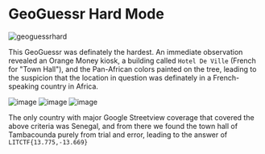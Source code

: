 # GeoGuessr Hard Mode

![geoguessrhard](https://user-images.githubusercontent.com/64376702/180919600-d6009313-0bb1-4d4d-9ed2-70dbc775510c.png)

This GeoGuessr was definately the hardest. An immediate observation revealed an Orange Money kiosk, a building called `Hotel De Ville` (French for "Town Hall"), and the Pan-African colors painted on the tree, leading to the suspicion that the location in question was definately in a French-speaking country in Africa.

![image](https://user-images.githubusercontent.com/64376702/180920162-a5a1d00a-728b-41f1-80ad-0da88a7fb74e.png)
![image](https://user-images.githubusercontent.com/64376702/180920182-79362d15-1373-42e6-93cc-f700d7e33036.png)
![image](https://user-images.githubusercontent.com/64376702/180920192-5a02469f-1da1-4a9e-afde-91d7a892d777.png)

The only country with major Google Streetview coverage that covered the above criteria was Senegal, and from there we found the town hall of Tambacounda purely from trial and error, leading to the answer of `LITCTF{13.775,-13.669}`
